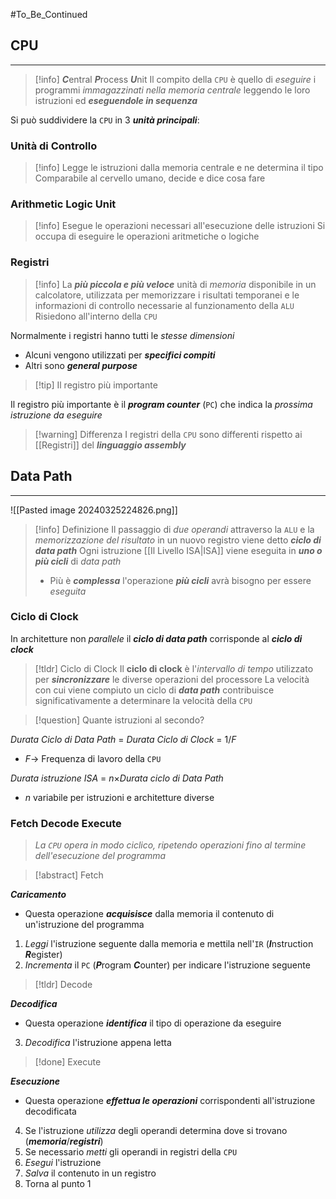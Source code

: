 #To_Be_Continued
## CPU
---
>[!info] ***C***entral ***P***rocess ***U***nit
>Il compito della `CPU` è quello di *eseguire* i programmi *immagazzinati nella memoria* *centrale* leggendo le loro istruzioni ed ***eseguendole in sequenza***

Si può suddividere la `CPU` in 3 ***unità principali***:
### Unità di Controllo
>[!info]
>Legge le istruzioni dalla memoria centrale e ne determina il tipo
>Comparabile al cervello umano, decide e dice cosa fare

### Arithmetic Logic Unit
>[!info]
>Esegue le operazioni necessari all'esecuzione delle istruzioni
>Si occupa di eseguire le operazioni aritmetiche o logiche

### Registri
>[!info]
>La ***più piccola e più veloce*** unità di *memoria* disponibile in un calcolatore, utilizzata per memorizzare i risultati temporanei e le informazioni di controllo necessarie al funzionamento della `ALU`
>Risiedono all'interno della `CPU`

Normalmente i registri hanno tutti le *stesse dimensioni*
- Alcuni vengono utilizzati per ***specifici compiti***
- Altri sono ***general purpose***

>[!tip] Il registro più importante

Il registro più importante è il ***program counter*** (`PC`) che indica la *prossima istruzione da eseguire*

>[!warning] Differenza
>I registri della `CPU` sono differenti rispetto ai [[Registri]] del ***linguaggio assembly***
## Data Path
---
![[Pasted image 20240325224826.png]]
>[!info] Definizione
>Il passaggio di *due operandi* attraverso la `ALU` e la *memorizzazione del risultato* in un nuovo registro viene detto ***ciclo di data path***
>Ogni istruzione [[Il Livello ISA|ISA]] viene eseguita in ***uno o più cicli*** di *data path*
>- Più è ***complessa*** l'operazione ***più cicli*** avrà bisogno per essere *eseguita*

### Ciclo di Clock
In architetture non *parallele* il ***ciclo di data path*** corrisponde al ***ciclo di clock***
>[!tldr] Ciclo di Clock
>Il **ciclo di clock** è l'*intervallo di tempo* utilizzato per ***sincronizzare*** le diverse operazioni del processore
>La velocità con cui viene compiuto un ciclo di ***data path*** contribuisce significativamente a determinare la velocità della `CPU`

>[!question] Quante istruzioni al secondo?

*Durata Ciclo di Data Path* $=$ *Durata Ciclo di Clock* $=$ $1/F$
- $F\to$ Frequenza di lavoro della `CPU` 

*Durata istruzione ISA* $=$ $n\times$*Durata ciclo di Data Path*
- $n$ variabile per istruzioni e architetture diverse

### Fetch Decode Execute
>*La `CPU` opera in modo ciclico, ripetendo operazioni fino al termine dell'esecuzione del programma*

>[!abstract] Fetch

***Caricamento***
- Questa operazione ***acquisisce*** dalla memoria il contenuto di un'istruzione del programma

1. *Leggi* l'istruzione seguente dalla memoria e mettila nell'`IR` (***I***nstruction ***R***egister)
2. *Incrementa* il `PC` (***P***rogram ***C***ounter) per indicare l'istruzione seguente

>[!tldr] Decode

***Decodifica***
- Questa operazione ***identifica*** il tipo di operazione da eseguire

3. *Decodifica* l'istruzione appena letta

>[!done] Execute

***Esecuzione***
- Questa operazione ***effettua le operazioni*** corrispondenti all'istruzione decodificata

4. Se l'istruzione *utilizza* degli operandi determina dove si trovano (***memoria***/***registri***)
5. Se necessario *metti* gli operandi in registri della `CPU` 
6. *Esegui* l'istruzione
7. *Salva* il contenuto in un registro
8. Torna al punto 1